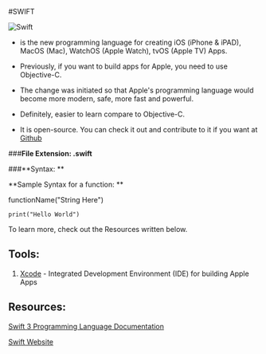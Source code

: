 #SWIFT

![Swift](https://devimages.apple.com.edgekey.net/assets/elements/icons/swift/swift-64x64.png)

- is the new programming language for creating iOS (iPhone & iPAD), MacOS (Mac), WatchOS (Apple Watch), tvOS (Apple TV) Apps.

- Previously, if you want to build apps for Apple, you need to use Objective-C.

- The change was initiated so that Apple's programming language would become more modern, safe, more fast and powerful. 

- Definitely, easier to learn compare to Objective-C.

- It is open-source. You can check it out and contribute to it if you want at [Github](https://github.com/apple/swift) 

###**File Extension: .swift**

###**Syntax: **

**Sample Syntax for a function: **

functionName("String Here")

```
print("Hello World")

```

To learn more, check out the Resources written below.


## Tools:
1. [Xcode](https://itunes.apple.com/en/app/xcode/id497799835?mt=12) - Integrated Development Environment (IDE) for building Apple Apps 

## Resources:
[Swift 3 Programming Language Documentation](https://developer.apple.com/library/prerelease/content/documentation/Swift/Conceptual/Swift_Programming_Language/index.html)

[Swift Website](https://swift.org)


